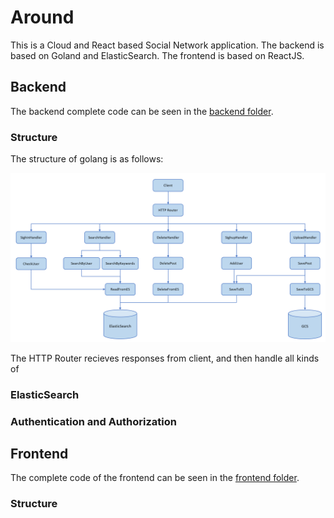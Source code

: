 # Around
This is a Cloud and React based Social Network application. The backend is based on Goland and ElasticSearch. The frontend is based on ReactJS. 


## Backend
The backend complete code can be seen in the [backend folder](https://github.com/oliver1112/Around/tree/main/around-backend).

### Structure
The structure of golang is as follows:

<img src="https://github.com/oliver1112/Around/blob/main/assets/structure.png" alt="structure" width="1000"/>


The HTTP Router recieves responses from client, and then handle all kinds of 


### ElasticSearch


### Authentication and Authorization

## Frontend

The complete code of the frontend can be seen in the [frontend folder](https://github.com/oliver1112/Around/tree/main/frontend).
### Structure
